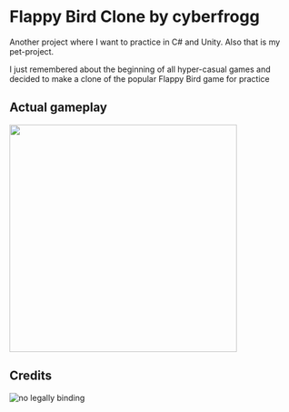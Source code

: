 # Flappy Bird Clone by cyberfrogg
Another project where I want to practice in C# and Unity. Also that is my pet-project.

I just remembered about the beginning of all hyper-casual games and decided to make a clone of the popular Flappy Bird game for practice

## Actual gameplay

<img src="https://res.cloudinary.com/duacljwr0/image/upload/v1645484431/my-gameply_ef6gsm.gif" height=400px/>

## Credits
![no legally binding](https://res.cloudinary.com/duacljwr0/image/upload/v1645484433/oldinternetbanner_iubx2d.gif)